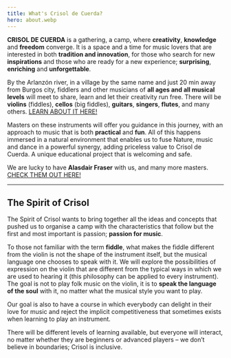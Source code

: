 ```yaml
---
title: What's Crisol de Cuerda?
hero: about.webp
---
```


**CRISOL DE CUERDA** is a gathering, a camp, where **creativity**, **knowledge** and **freedom** converge. It is a space and a time for music lovers that are interested in both **tradition and innovation**, for those who search for new **inspirations** and those who are ready for a new experience; **surprising**, **enriching** and **unforgettable**.

By the Arlanzón river, in a village by the same name and just 20 min away from Burgos city, fiddlers and other musicians of **all ages and all musical levels** will meet to share, learn and let their creativity run free. There will be **violins** (fiddles), **cellos** (big fiddles), **guitars**, **singers**, **flutes**, and many others. [LEARN ABOUT IT HERE!](/en/about/classes)

Masters on these instruments will offer you guidance in this journey, with an approach to music that is both **practical** and **fun**. All of this happens immersed in a natural environment that enables us to fuse Nature, music and dance in a powerful synergy, adding priceless value to Crisol de Cuerda. A unique educational project that is welcoming and safe.

We are lucky to have **Alasdair Fraser** with us, and many more masters. [CHECK THEM OUT HERE!](/en/teachers)

---

## The Spirit of Crisol

The Spirit of Crisol wants to bring together all the ideas and concepts that pushed us to organise a camp with the characteristics that follow but the first and most important is passion; **passion for music**.

To those not familiar with the term **fiddle**, what makes the fiddle different from the violin is not the shape of the instrument itself, but the musical language one chooses to speak with it. We will explore the possibilities of expression on the violin that are different from the typical ways in which we are used to hearing it (this philosophy can be applied to every instrument). The goal is not to play folk music on the violin, it is to **speak the language of the soul** with it, no matter what the musical style you want to play.

Our goal is also to have a course in which everybody can delight in their love for music and reject the implicit competitiveness that sometimes exists when learning to play an instrument.

There will be different levels of learning available, but everyone will interact, no matter whether they are beginners or advanced players – we don’t believe in boundaries; Crisol is inclusive.
